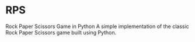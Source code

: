 # RPS
Rock Paper Scissors Game in Python A simple implementation of the classic Rock Paper Scissors game built using Python.
